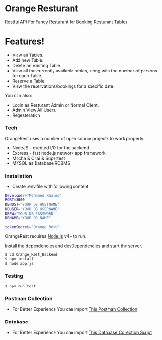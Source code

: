 # Orange Resturant

Restful API For Fancy Resturant for Booking Resturant Tables 

# Features!

  - View all Tables.
  - Add new Table.
  - Delete an existing Table.
  - View all the currently available tables, along with the number of persons for each Table.
  - Reserve a Table.
  - View the reservations/bookings for a specific date.


You can also:
  - Login as Resturant Admin or Normal Client.
  - Admin View All Users.
  - Regesteration

### Tech

OrangeRest uses a number of open source projects to work properly:

* NodeJS - evented I/O for the backend
* Express - fast node.js network app framework
* Mocha & Chai & Supertest
* MYSQL as Database RDBMS


### Installation

- Create .env file with following content

```sh
Developer="Mohamed Khaled"
PORT=3000
DBHOST="YOUR DB HOSTNAME"
DBUSER="YOUR DB USERNAME"
DBPW="YOUR DB PASSWORD"
DBNAME="YOUR DB NAME"

tokenSecret="Orange_Rest"
```

OrangeRest requires [Node.js](https://nodejs.org/) v4+ to run.

Install the dependencies and devDependencies and start the server.

```sh
$ cd Orange_Rest_Backend
$ npm install 
$ node app.js
```

### Testing

```sh
$ npm run test
```

### Postman Collection
- For Better Experience You can import [This Postman Collection](https://drive.google.com/open?id=14CrerFPvrQoM2t26PlqbTDgPUPTv7SHY)

### Database 
- For Better Experience You can import [This Database Collection Script](https://drive.google.com/file/d/1jh_daS20zUKESCjJ72TtORPtKc3aB6DT/view?usp=sharing)
